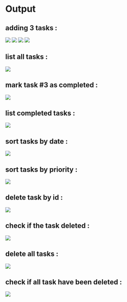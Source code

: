 # Output

## adding 3 tasks :
![](./demo/1.png)
![](./demo/2.png)
![](./demo/3.png)
![](./demo/4.png)

## list all tasks :
![](./demo/5.png)

## mark task #3 as completed :
![](./demo/6.png)

## list completed tasks :
![](./demo/7.png)

## sort tasks by date :
![](./demo/8.png)

## sort tasks by priority :
![](./demo/9.png)

## delete task by id :
![](./demo/10.png)

## check if the task deleted :
![](./demo/11.png)

## delete all tasks :
![](./demo/12.png)

## check if all task have been deleted :
![](./demo/13.png)

